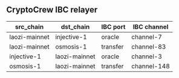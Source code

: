 ## CryptoCrew IBC relayer

| src_chain | dst_chain | IBC port | IBC channel |
| --------------- | --------------- | ------------ | -------------- |
| laozi-mainnet | injective-1 | oracle | channel-7 |
| laozi-mainnet | osmosis-1 | transfer | channel-83 |
| injective-1 | laozi-mainnet | oracle | channel-3 |
| osmosis-1 | laozi-mainnet | transfer | channel-148 |